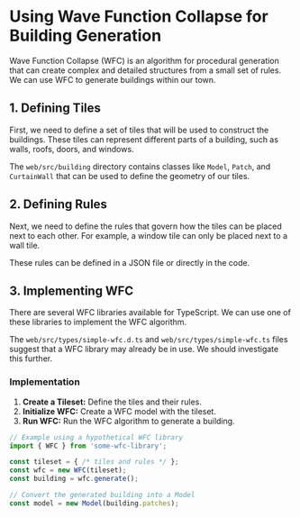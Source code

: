# Using Wave Function Collapse for Building Generation

Wave Function Collapse (WFC) is an algorithm for procedural generation that can create complex and detailed structures from a small set of rules. We can use WFC to generate buildings within our town.

## 1. Defining Tiles

First, we need to define a set of tiles that will be used to construct the buildings. These tiles can represent different parts of a building, such as walls, roofs, doors, and windows.

The `web/src/building` directory contains classes like `Model`, `Patch`, and `CurtainWall` that can be used to define the geometry of our tiles.

## 2. Defining Rules

Next, we need to define the rules that govern how the tiles can be placed next to each other. For example, a window tile can only be placed next to a wall tile.

These rules can be defined in a JSON file or directly in the code.

## 3. Implementing WFC

There are several WFC libraries available for TypeScript. We can use one of these libraries to implement the WFC algorithm.

The `web/src/types/simple-wfc.d.ts` and `web/src/types/simple-wfc.ts` files suggest that a WFC library may already be in use. We should investigate this further.

### Implementation

1.  **Create a Tileset:** Define the tiles and their rules.
2.  **Initialize WFC:** Create a WFC model with the tileset.
3.  **Run WFC:** Run the WFC algorithm to generate a building.

```typescript
// Example using a hypothetical WFC library
import { WFC } from 'some-wfc-library';

const tileset = { /* tiles and rules */ };
const wfc = new WFC(tileset);
const building = wfc.generate();

// Convert the generated building into a Model
const model = new Model(building.patches);
```
